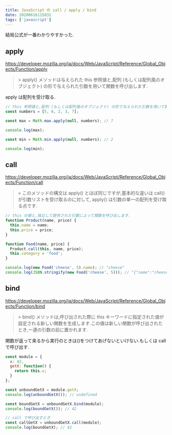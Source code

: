 ```yaml
---
title: JavaScript の call / apply / bind
date: 20200616115031
tags: ['javascript']
---
```


結局公式が一番わかりやすかった.

## apply
https://developer.mozilla.org/ja/docs/Web/JavaScript/Reference/Global_Objects/Function/apply

> \> apply() メソッドは与えられた this 参照値と,配列 (もしくは配列風のオブジェクト) の形で与えられた引数を用いて関数を呼び出します.

apply は配列を受け取る.

```js
// this 参照値と,配列 (もしくは配列風のオブジェクト) の形で与えられた引数を用いて関数を呼び出します.
const numbers = [5, 6, 2, 3, 7];

const max = Math.max.apply(null, numbers); // 7

console.log(max);

const min = Math.min.apply(null, numbers); // 2

console.log(min);
```

## call
https://developer.mozilla.org/ja/docs/Web/JavaScript/Reference/Global_Objects/Function/call

> \> このメソッドの構文は apply() とほぼ同じですが,基本的な違いは call() が引数リストを受け取るのに対して, apply() は引数の単一の配列を受け取る点です.

```js
// this の値と,独立して提供された引数によって関数を呼び出します.
function Product(name, price) {
  this.name = name;
  this.price = price;
}

function Food(name, price) {
  Product.call(this, name, price);
  this.category = 'food';
}

console.log(new Food('cheese', 5).name); // "cheese"
console.log(JSON.stringify(new Food('cheese', 5))); // "{"name":"cheese","price":5,"category":"food"}"
```

## bind
https://developer.mozilla.org/ja/docs/Web/JavaScript/Reference/Global_Objects/Function/bind

> \> bind() メソッドは,呼び出された際に this キーワードに指定された値が設定される新しい関数を生成します.この値は新しい関数が呼び出されたとき,一連の引数の前に置かれます.

関数が返って来るから実行のときは()をつけてあげないといけない.もしくは call で呼び出す.

```js
const module = {
  x: 42,
  getX: function() {
    return this.x;
  }
};

const unboundGetX = module.getX;
console.log(unboundGetX()); // undefined

const boundGetX = unboundGetX.bind(module);
console.log(boundGetX()); // 42

// call で呼び出すとき
const callGetX = unboundGetX.call(module);
console.log(boundGetX); // 42
```
